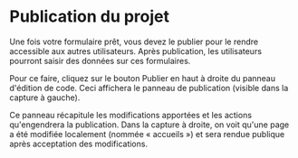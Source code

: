 # Publication du projet

Une fois votre formulaire prêt, vous devez le publier pour le rendre accessible aux autres utilisateurs. Après publication, les utilisateurs pourront saisir des données sur ces formulaires.

Pour ce faire, cliquez sur le bouton Publier en haut à droite du panneau d'édition de code. Ceci affichera le panneau de publication (visible dans la capture à gauche).

Ce panneau récapitule les modifications apportées et les actions qu'engendrera la publication. Dans la capture à droite, on voit qu'une page a été modifiée localement (nommée « accueils ») et sera rendue publique après acceptation des modifications.

<div class="screenshot"><img src="/_static/help/publish.webp" alt=""/></div>
